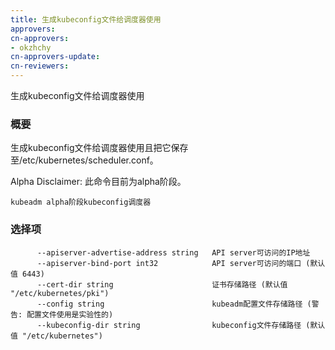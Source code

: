 ```yaml
---
title: 生成kubeconfig文件给调度器使用
approvers:
cn-approvers:
- okzhchy
cn-approvers-update:
cn-reviewers:
---
```


<!-- 
Generates a kubeconfig file for the scheduler to use

### Synopsis


Generates the kubeconfig file for the scheduler to use and saves it to /etc/kubernetes/scheduler.conf file. 

Alpha Disclaimer: this command is currently alpha.
 -->

生成kubeconfig文件给调度器使用

### 概要


生成kubeconfig文件给调度器使用且把它保存至/etc/kubernetes/scheduler.conf。

Alpha Disclaimer: 此命令目前为alpha阶段。

<!-- 
```
kubeadm alpha phase kubeconfig scheduler
```
 -->
```
kubeadm alpha阶段kubeconfig调度器
```

<!-- 
### Options

```
      --apiserver-advertise-address string   The IP address the API server is accessible on
      --apiserver-bind-port int32            The port the API server is accessible on (default 6443)
      --cert-dir string                      The path where certificates are stored (default "/etc/kubernetes/pki")
      --config string                        Path to kubeadm config file (WARNING: Usage of a configuration file is experimental)
      --kubeconfig-dir string                The port where to save the kubeconfig file (default "/etc/kubernetes")
```

 -->

### 选择项

```
      --apiserver-advertise-address string   API server可访问的IP地址
      --apiserver-bind-port int32            API server可访问的端口 (默认值 6443)
      --cert-dir string                      证书存储路径 (默认值 "/etc/kubernetes/pki")
      --config string                        kubeadm配置文件存储路径 (警告: 配置文件使用是实验性的)
      --kubeconfig-dir string                kubeconfig文件存储路径 (默认值 "/etc/kubernetes")
```